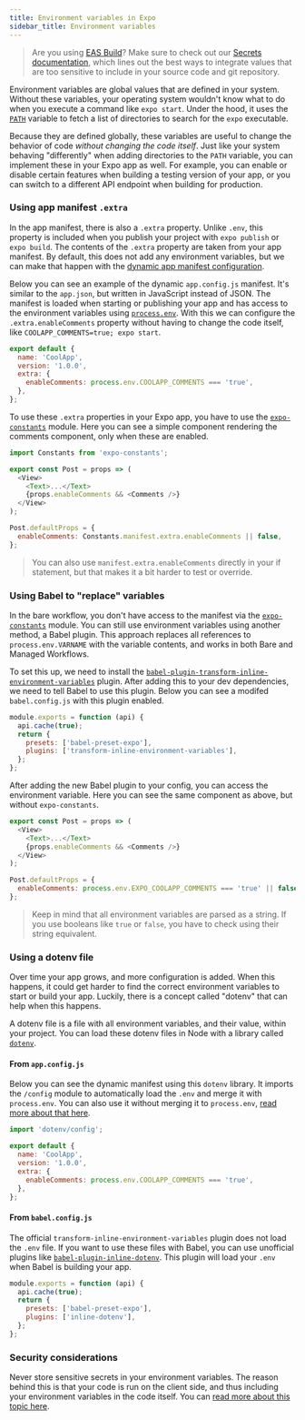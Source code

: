 ```yaml
---
title: Environment variables in Expo
sidebar_title: Environment variables
---
```


> Are you using [EAS Build](/build/introduction/)? Make sure to check out our [Secrets documentation](/build-reference/variables.md), which lines out the best ways to integrate values that are too sensitive to include in your source code and git repository.

Environment variables are global values that are defined in your system. Without these variables, your operating system wouldn't know what to do when you execute a command like `expo start`. Under the hood, it uses the [`PATH`](http://www.linfo.org/path_env_var.html) variable to fetch a list of directories to search for the `expo` executable.

Because they are defined globally, these variables are useful to change the behavior of code _without changing the code itself_. Just like your system behaving "differently" when adding directories to the `PATH` variable, you can implement these in your Expo app as well. For example, you can enable or disable certain features when building a testing version of your app, or you can switch to a different API endpoint when building for production.

### Using app manifest `.extra`

In the app manifest, there is also a `.extra` property. Unlike `.env`, this property is included when you publish your project with `expo publish` or `expo build`. The contents of the `.extra` property are taken from your app manifest. By default, this does not add any environment variables, but we can make that happen with the [dynamic app manifest configuration](../workflow/configuration.md#app-config).

Below you can see an example of the dynamic `app.config.js` manifest. It's similar to the `app.json`, but written in JavaScript instead of JSON. The manifest is loaded when starting or publishing your app and has access to the environment variables using [`process.env`](https://nodejs.org/dist/latest/docs/api/process.html#process_process_env). With this we can configure the `.extra.enableComments` property without having to change the code itself, like `COOLAPP_COMMENTS=true; expo start`.

```js
export default {
  name: 'CoolApp',
  version: '1.0.0',
  extra: {
    enableComments: process.env.COOLAPP_COMMENTS === 'true',
  },
};
```

To use these `.extra` properties in your Expo app, you have to use the [`expo-constants`](../versions/latest/sdk/constants.md) module. Here you can see a simple component rendering the comments component, only when these are enabled.

```js
import Constants from 'expo-constants';

export const Post = props => (
  <View>
    <Text>...</Text>
    {props.enableComments && <Comments />}
  </View>
);

Post.defaultProps = {
  enableComments: Constants.manifest.extra.enableComments || false,
};
```

> You can also use `manifest.extra.enableComments` directly in your if statement, but that makes it a bit harder to test or override.

### Using Babel to "replace" variables

In the bare workflow, you don't have access to the manifest via the [`expo-constants`](../versions/latest/sdk/constants.md) module. You can still use environment variables using another method, a Babel plugin. This approach replaces all references to `process.env.VARNAME` with the variable contents, and works in both Bare and Managed Workflows.

To set this up, we need to install the [`babel-plugin-transform-inline-environment-variables`](https://github.com/babel/website/blob/master/docs/plugin-transform-inline-environment-variables.md) plugin. After adding this to your dev dependencies, we need to tell Babel to use this plugin. Below you can see a modifed `babel.config.js` with this plugin enabled.

```js
module.exports = function (api) {
  api.cache(true);
  return {
    presets: ['babel-preset-expo'],
    plugins: ['transform-inline-environment-variables'],
  };
};
```

After adding the new Babel plugin to your config, you can access the environment variable. Here you can see the same component as above, but without `expo-constants`.

```js
export const Post = props => (
  <View>
    <Text>...</Text>
    {props.enableComments && <Comments />}
  </View>
);

Post.defaultProps = {
  enableComments: process.env.EXPO_COOLAPP_COMMENTS === 'true' || false,
};
```

> Keep in mind that all environment variables are parsed as a string. If you use booleans like `true` or `false`, you have to check using their string equivalent.

### Using a dotenv file

Over time your app grows, and more configuration is added. When this happens, it could get harder to find the correct environment variables to start or build your app. Luckily, there is a concept called "dotenv" that can help when this happens.

A dotenv file is a file with all environment variables, and their value, within your project. You can load these dotenv files in Node with a library called [`dotenv`](https://github.com/motdotla/dotenv).

#### From `app.config.js`

Below you can see the dynamic manifest using this `dotenv` library. It imports the `/config` module to automatically load the `.env` and merge it with `process.env`. You can also use it without merging it to `process.env`, [read more about that here](https://github.com/motdotla/dotenv#config).

```js
import 'dotenv/config';

export default {
  name: 'CoolApp',
  version: '1.0.0',
  extra: {
    enableComments: process.env.COOLAPP_COMMENTS === 'true',
  },
};
```

#### From `babel.config.js`

The official `transform-inline-environment-variables` plugin does not load the `.env` file. If you want to use these files with Babel, you can use unofficial plugins like [`babel-plugin-inline-dotenv`](https://github.com/brysgo/babel-plugin-inline-dotenv). This plugin will load your `.env` when Babel is building your app.

```js
module.exports = function (api) {
  api.cache(true);
  return {
    presets: ['babel-preset-expo'],
    plugins: ['inline-dotenv'],
  };
};
```

### Security considerations

Never store sensitive secrets in your environment variables. The reason behind this is that your code is run on the client side, and thus including your environment variables in the code itself. You can [read more about this topic here](https://reactnative.dev/docs/security#storing-sensitive-info).
